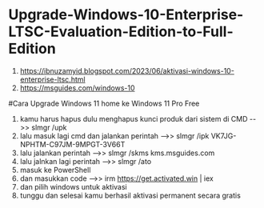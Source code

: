 # Upgrade-Windows-10-Enterprise-LTSC-Evaluation-Edition-to-Full-Edition

1. https://ibnuzamyid.blogspot.com/2023/06/aktivasi-windows-10-enterprise-ltsc.html
2. https://msguides.com/windows-10


#Cara Upgrade Windows 11 home ke Windows 11 Pro Free

1. kamu harus hapus dulu menghapus kunci produk dari sistem di CMD -->> slmgr /upk
2. lalu masuk lagi cmd dan jalankan perintah -->> slmgr /ipk VK7JG-NPHTM-C97JM-9MPGT-3V66T
3. lalu jalankan perintah -->> slmgr /skms kms.msguides.com
4. lalu jalnkan lagi perintah -->> slmgr /ato
5. masuk ke PowerShell
6. dan masukkan code -->> irm https://get.activated.win | iex
7. dan pilih windows untuk aktivasi
8. tunggu dan selesai kamu berhasil aktivasi permanent secara gratis

